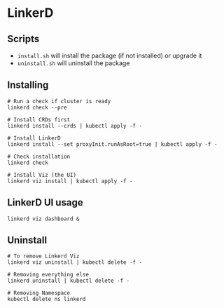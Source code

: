 # LinkerD

## Scripts
 - `install.sh` will install the package (if not installed) or upgrade it
 - `uninstall.sh` will uninstall the package

## Installing
```
# Run a check if cluster is ready
linkerd check --pre

# Install CRDs first
linkerd install --crds | kubectl apply -f -

# Install LinkerD
linkerd install --set proxyInit.runAsRoot=true | kubectl apply -f -

# Check installation
linkerd check

# Install Viz (the UI)
linkerd viz install | kubectl apply -f - 
```

## LinkerD UI usage
```
linkerd viz dashboard &
```

## Uninstall
```
# To remove Linkerd Viz
linkerd viz uninstall | kubectl delete -f -

# Removing everything else
linkerd uninstall | kubectl delete -f -

# Removing Namespace
kubectl delete ns linkerd
```
